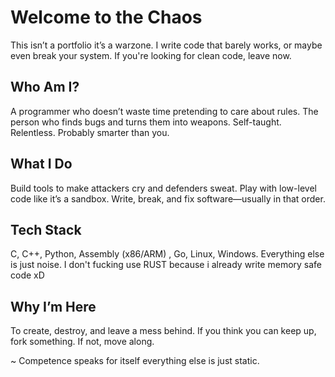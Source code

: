 # Welcome to the Chaos

This isn’t a portfolio it’s a warzone. I write code that barely works, or maybe even break your system. If you're looking for clean code, leave now.

## Who Am I?

A programmer who doesn’t waste time pretending to care about rules.
The person who finds bugs and turns them into weapons.
Self-taught. Relentless. Probably smarter than you.

## What I Do

Build tools to make attackers cry and defenders sweat.
Play with low-level code like it’s a sandbox.
Write, break, and fix software—usually in that order.

## Tech Stack

C, C++, Python, Assembly (x86/ARM) , Go, Linux, Windows. Everything else is just noise. I don't fucking use RUST because i already write memory safe code xD

## Why I’m Here

To create, destroy, and leave a mess behind.
If you think you can keep up, fork something. If not, move along.

~ Competence speaks for itself everything else is just static. 
